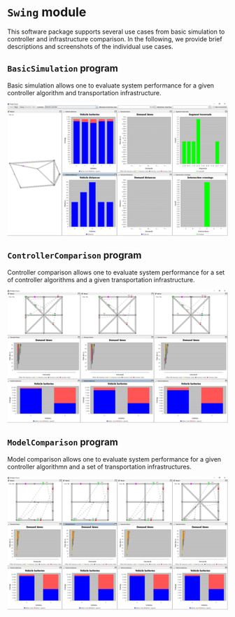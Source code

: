 # `Swing` module

This software package supports several use cases from basic simulation to controller and infrastructure comparison.
In the following, we provide brief descriptions and screenshots of the individual use cases.

## `BasicSimulation` program

Basic simulation allows one to evaluate system performance for a given controller algorithm and transportation infrastructure.

![Basic](../../images/screenshots/swing/basic-simulation.png)

## `ControllerComparison` program

Controller comparison allows one to evaluate system performance for a set of controller algorithms and a given transportation infrastructure.

![Controller comparison](../../images/screenshots/swing/controller-comparison.png)

## `ModelComparison` program

Model comparison allows one to evaluate system performance for a given controller algorithmn and a set of transportation infrastructures.

![Model comparison](../../images/screenshots/swing/model-comparison.png)